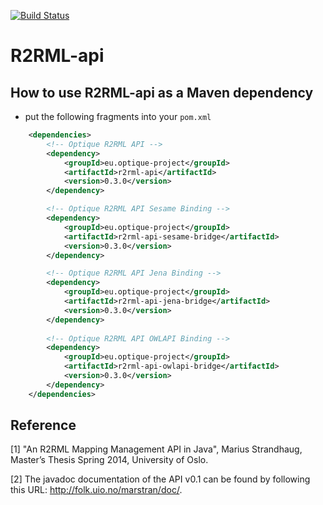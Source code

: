 [![Build Status](https://travis-ci.org/R2RML-api/R2RML-api.svg?branch=master)](https://travis-ci.org/R2RML-api)

R2RML-api
=========

## How to use R2RML-api as a Maven dependency

* put the following fragments into your `pom.xml`

```xml        
    <dependencies>
		<!-- Optique R2RML API -->
		<dependency>
			<groupId>eu.optique-project</groupId>
			<artifactId>r2rml-api</artifactId>
			<version>0.3.0</version>
		</dependency>

        <!-- Optique R2RML API Sesame Binding -->
		<dependency>
			<groupId>eu.optique-project</groupId>
			<artifactId>r2rml-api-sesame-bridge</artifactId>
			<version>0.3.0</version>
		</dependency>

        <!-- Optique R2RML API Jena Binding -->
        <dependency>
			<groupId>eu.optique-project</groupId>
			<artifactId>r2rml-api-jena-bridge</artifactId>
			<version>0.3.0</version>
		</dependency>
		
		<!-- Optique R2RML API OWLAPI Binding -->
		<dependency>
        	<groupId>eu.optique-project</groupId>
       		<artifactId>r2rml-api-owlapi-bridge</artifactId>
   			<version>0.3.0</version>
        </dependency>
	</dependencies>
```

## Reference

[1] "An R2RML Mapping Management API in Java", Marius Strandhaug, Master’s Thesis Spring 2014, University of Oslo.

[2] The javadoc documentation of the API v0.1 can be found by following this URL: http://folk.uio.no/marstran/doc/.

